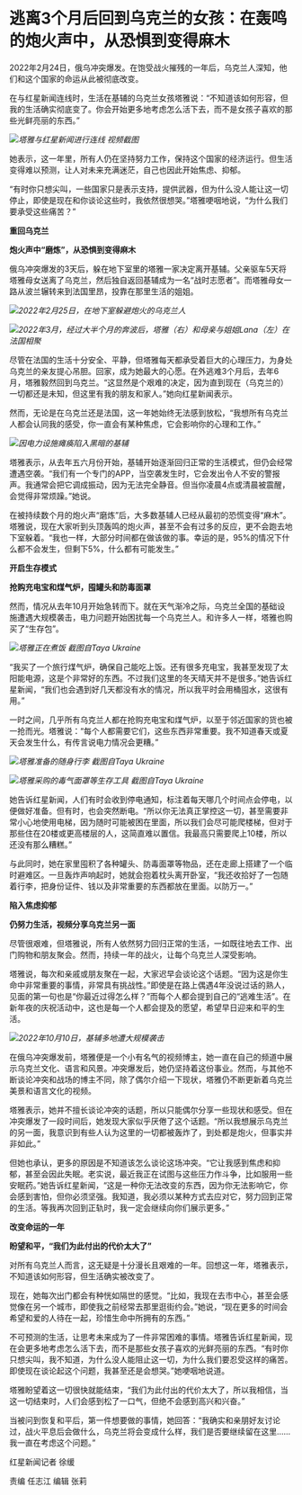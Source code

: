 # 逃离3个月后回到乌克兰的女孩：在轰鸣的炮火声中，从恐惧到变得麻木

2022年2月24日，俄乌冲突爆发。在饱受战火摧残的一年后，乌克兰人深知，他们和这个国家的命运从此被彻底改变。

在与红星新闻连线时，生活在基辅的乌克兰女孩塔雅说：“不知道该如何形容，但我的生活确实彻底变了。你会开始更多地考虑怎么活下去，而不是女孩子喜欢的那些光鲜亮丽的东西。”

![](https://inews.gtimg.com/om_bt/O1n7loeuvnhXNy1aiQ1Ifwt03cVwmgC7GmKN8lBBaGsaAAA/1000)_塔雅与红星新闻进行连线
视频截图_

她表示，这一年里，所有人仍在坚持努力工作，保持这个国家的经济运行。但生活变得难以预测，让人对未来充满迷茫，自己也因此开始焦虑、抑郁。

“有时你只想尖叫，一些国家只是表示支持，提供武器，但为什么没人能让这一切停止，即使是现在和你谈论这些时，我依然很想哭。”塔雅哽咽地说，“为什么我们要承受这些痛苦？”

**重回乌克兰**

**炮火声中“磨炼”，从恐惧到变得麻木**

俄乌冲突爆发的3天后，躲在地下室里的塔雅一家决定离开基辅。父亲驱车5天将塔雅母女送离了乌克兰，然后独自返回基辅成为一名“战时志愿者”。而塔雅母女一路从波兰辗转来到法国里昂，投靠在那里生活的姐姐。

![](https://inews.gtimg.com/om_bt/OpKlxnS22qMSSwWV0mmcCiwL0Wq2MS1I2QlISUO2VHGKEAA/1000)_2022年2月25日，在地下室躲避炮火的乌克兰人_

![](https://inews.gtimg.com/om_bt/OBJzjxlqHSjqPxIp5iGpf3C_3a20gx5VYcqE8fzMTe_wQAA/1000)_2022年3月，经过大半个月的奔波后，塔雅（右）和母亲与姐姐Lana（左）在法国相聚_

尽管在法国的生活十分安全、平静，但塔雅每天都承受着巨大的心理压力，为身处乌克兰的亲友提心吊胆。回家，成为她最大的心愿。在外逃难3个月后，去年6月，塔雅毅然回到乌克兰。“这显然是个艰难的决定，因为直到现在（乌克兰的）一切都还是未知，但这里有我的朋友和家人。”她向红星新闻表示。

然而，无论是在乌克兰还是法国，这一年她始终无法感到放松，“我想所有乌克兰人都会认同我的感受，你一直会有某种焦虑，它会影响你的心理和工作。”

![](https://inews.gtimg.com/om_bt/O3OdBDUH6sHtjGSOXV-it4yAnLA0NAaEvj59G3Cvx3_UIAA/1000)_因电力设施瘫痪陷入黑暗的基辅_

塔雅表示，从去年五六月份开始，基辅开始逐渐回归正常的生活模式，但仍会经常遭遇空袭。“我们有一个专门的APP，当空袭发生时，它会发出令人不安的警报声。我通常会把它调成振动，因为无法完全静音。但当你凌晨4点或清晨被震醒，会觉得非常烦躁。”她说。

在被持续数个月的炮火声“磨炼”后，大多数基辅人已经从最初的恐慌变得“麻木”。塔雅说，现在大家听到头顶轰鸣的炮火声，甚至不会有过多的反应，更不会跑去地下室躲着。“我也一样，大部分时间都在做该做的事。幸运的是，95%的情况下什么都不会发生，但剩下5%，什么都有可能发生。”

**开启生存模式**

**抢购充电宝和煤气炉，囤罐头和防毒面罩**

然而，情况从去年10月开始急转而下。就在天气渐冷之际，乌克兰全国的基础设施遭遇大规模袭击，电力问题开始困扰每一个乌克兰人。和许多人一样，塔雅也购买了“生存包”。

![](https://inews.gtimg.com/om_bt/OJYEjuLJch8bRjS98zk-TeoGAXOguANFgePFDe3KFVvqwAA/1000)_塔雅正在煮饭 截图自Taya Ukraine_

“我买了一个旅行煤气炉，确保自己能吃上饭。还有很多充电宝，我甚至发现了太阳能电源，这是个非常好的东西。不过我们这里的冬天晴天并不是很多。”她告诉红星新闻，“我们也会遇到好几天都没有水的情况，所以我平时会用桶囤水，这很有用。”

一时之间，几乎所有乌克兰人都在抢购充电宝和煤气炉，以至于邻近国家的货也被一抢而光。塔雅说：“每个人都需要它们，这些东西非常重要。我不知道春天或夏天会发生什么，有传言说电力情况会更糟。”

![](https://inews.gtimg.com/om_bt/OkOhmmltBcxVz0gaDTX_RKsGTiktMbrnpMv1QmDeDxt4sAA/1000)_塔雅准备的随身行李
截图自Taya Ukraine_

![](https://inews.gtimg.com/om_bt/O-u8z7mUB8sGxPuCwYxSmv_Q3_VSK_4JI2cuIsKEiL8pAAA/1000)_塔雅采购的毒气面罩等生存工具
截图自Taya Ukraine_

她告诉红星新闻，人们有时会收到停电通知，标注着每天哪几个时间点会停电，以便做好准备。但有时，也会突然断电。“所以你无法真正掌控这一切，甚至需要非常小心地使用电梯，因为随时可能被困在里面，所以我们会尽可能爬楼梯，但对于那些住在20楼或更高楼层的人，这简直难以置信。我最高只需要爬上10楼，所以还没有那么糟糕。”

与此同时，她在家里囤积了各种罐头、防毒面罩等物品，还在走廊上搭建了一个临时避难区。一旦轰炸声响起时，她就会抱着枕头离开卧室，“我还收拾好了一包随着行李，把身份证件、钱以及非常重要的东西都放在里面。以防万一。”

**陷入焦虑抑郁**

**仍努力生活，视频分享乌克兰另一面**

尽管很艰难，但塔雅说，所有人依然努力回归正常的生活，一如既往地去工作、出门购物和朋友聚会。然而，持续一年的战火，让每个乌克兰人深受影响。

塔雅说，每次和亲戚或朋友聚在一起，大家迟早会谈论这个话题。“因为这是你生命中非常重要的事情，非常具有挑战性。”即使是在路上偶遇4年没说过话的熟人，见面的第一句也是“你最近过得怎么样？”而每个人都会提到自己的“逃难生活”。在新年夜的庆祝活动中，这也是每一个人都会提及的愿望，希望早日迎来和平的生活。

![](https://inews.gtimg.com/om_bt/OE0DH1XOZNNzvkVqbdIH54WfGDQJsk5bMqLYd99gLxvH8AA/1000)_2022年10月10日，基辅多地遭大规模袭击_

在俄乌冲突爆发前，塔雅便是一个小有名气的视频博主，她一直在自己的频道中展示乌克兰文化、语言和风景。冲突爆发后，她仍坚持着这份事业。然而，与其他不断谈论冲突和战场的博主不同，除了偶尔介绍一下现状，塔雅仍不断更新着乌克兰美景和语言文化的视频。

塔雅表示，她并不擅长谈论冲突的话题，所以只能偶尔分享一些现状和感受。但在冲突爆发了一段时间后，她发现大家似乎厌倦了这个话题。“所以我想展示乌克兰的另一面，我意识到有些人认为这里的一切都被轰炸了，到处都是炮火，但事实并非如此。”

但她也承认，更多的原因是不知道该怎么谈论这场冲突。“它让我感到焦虑和抑郁，甚至会因此失眠。老实说，最近我正在试图与这些压力作斗争，比如服用一些安眠药。”她告诉红星新闻，“这是一种你无法改变的东西，因为你无法影响它，你会感到害怕，但你必须坚强。我知道，我必须以某种方式去应对它，努力回到正常的生活。等我再次回到正轨时，我一定会继续向你们展示更多。”

**改变命运的一年**

**盼望和平，“我们为此付出的代价太大了”**

对所有乌克兰人而言，这无疑是十分漫长且艰难的一年。回想这一年，塔雅表示，不知道该如何形容，但生活确实被改变了。

现在，她每次出门都会有种恍如隔世的感觉。“比如，我现在去市中心，甚至会感觉像在另一个城市，即使我之前经常去那里逛街约会。”她说，“现在更多的时间会希望和爱的人待在一起，珍惜生命中所拥有的东西。”

不可预测的生活，让思考未来成为了一件非常困难的事情。塔雅告诉红星新闻，现在会更多地考虑怎么活下去，而不是那些女孩子喜欢的光鲜亮丽的东西。“有时你只想尖叫，我不知道，为什么没人能阻止这一切，为什么我们要忍受这样的痛苦。即使现在谈论起这个问题，我甚至还是会想哭。”她哽咽地说道。

塔雅盼望着这一切很快就能结束，“我们为此付出的代价太大了，所以我相信，当这一切结束时，人们会感到松了一口气，但绝不会感到高兴和兴奋。”

当被问到恢复和平后，第一件想要做的事情，她回答：“我确实和亲朋好友讨论过，战火平息后会做什么，乌克兰将会变成什么样，我们是否要继续留在这里……我一直在考虑这个问题。”

红星新闻记者 徐缓

责编 任志江 编辑 张莉

